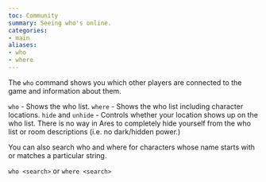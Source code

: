 ```yaml
---
toc: Community
summary: Seeing who's online.
categories:
- main
aliases:
- who
- where
---
```

The `who` command shows you which other players are connected to the game and information about them.

`who` - Shows the who list.
`where` - Shows the who list including character locations.
`hide` and `unhide` - Controls whether your location shows up on the who list.
      There is no way in Ares to completely hide yourself from the who list or room
      descriptions (i.e. no dark/hidden power.)

You can also search who and where for characters whose name starts with or matches a particular string.

`who <search>` or `where <search>`

